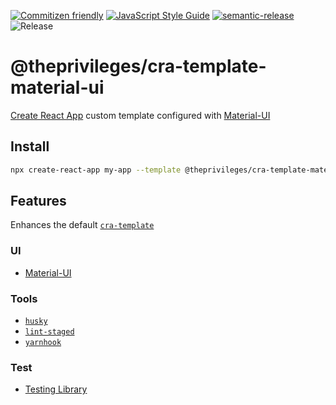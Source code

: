 [![Commitizen friendly](https://img.shields.io/badge/commitizen-friendly-brightgreen.svg)](http://commitizen.github.io/cz-cli/)
[![JavaScript Style Guide](https://img.shields.io/badge/code_style-standard-brightgreen.svg)](https://standardjs.com)
[![semantic-release](https://img.shields.io/badge/%20%20%F0%9F%93%A6%F0%9F%9A%80-semantic--release-e10079.svg)](https://github.com/semantic-release/semantic-release)
![Release](https://github.com/theprivileges/cra-template-material-ui/workflows/Release/badge.svg?branch=master)

# @theprivileges/cra-template-material-ui

[Create React App](https://create-react-app.dev/) custom template configured with [Material-UI](https://material-ui.com/)

## Install

```sh
npx create-react-app my-app --template @theprivileges/cra-template-material-ui
```

## Features

Enhances the default [`cra-template`](https://github.com/facebook/create-react-app/tree/master/packages/cra-template)

### UI

- [Material-UI](https://material-ui.com)

### Tools

- [`husky`](https://github.com/typicode/husky)
- [`lint-staged`](https://github.com/okonet/lint-staged)
- [`yarnhook`](https://github.com/frontsideair/yarnhook)

### Test

- [Testing Library](https://testing-library.com/)
